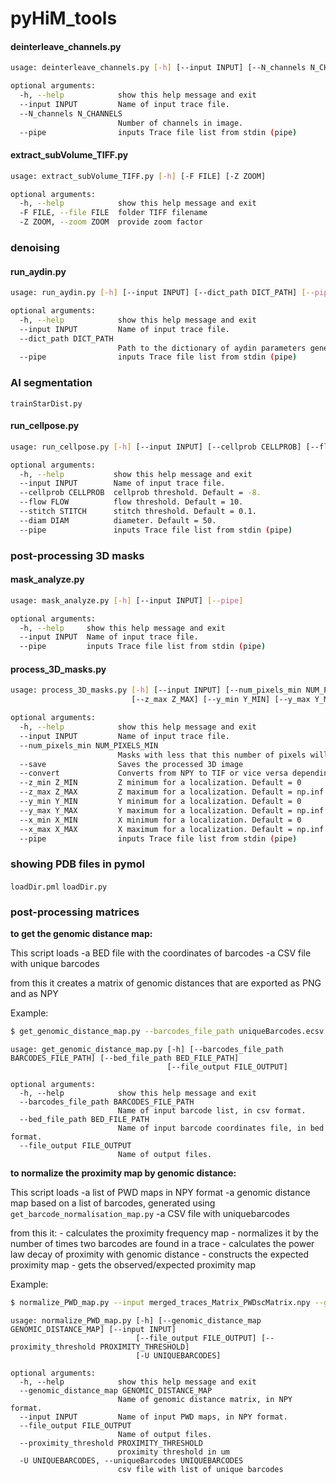 # pyHiM_tools

#### deinterleave_channels.py
```sh
usage: deinterleave_channels.py [-h] [--input INPUT] [--N_channels N_CHANNELS] [--pipe]

optional arguments:
  -h, --help            show this help message and exit
  --input INPUT         Name of input trace file.
  --N_channels N_CHANNELS
                        Number of channels in image.
  --pipe                inputs Trace file list from stdin (pipe)
```

#### extract_subVolume_TIFF.py
```sh
usage: extract_subVolume_TIFF.py [-h] [-F FILE] [-Z ZOOM]

optional arguments:
  -h, --help            show this help message and exit
  -F FILE, --file FILE  folder TIFF filename
  -Z ZOOM, --zoom ZOOM  provide zoom factor
```

### denoising

#### run_aydin.py
```sh
usage: run_aydin.py [-h] [--input INPUT] [--dict_path DICT_PATH] [--pipe]

optional arguments:
  -h, --help            show this help message and exit
  --input INPUT         Name of input trace file.
  --dict_path DICT_PATH
                        Path to the dictionary of aydin parameters generated using the GUI
  --pipe                inputs Trace file list from stdin (pipe)
```

### AI segmentation
`trainStarDist.py`


#### run_cellpose.py

```sh
usage: run_cellpose.py [-h] [--input INPUT] [--cellprob CELLPROB] [--flow FLOW] [--stitch STITCH] [--diam DIAM] [--pipe]

optional arguments:
  -h, --help           show this help message and exit
  --input INPUT        Name of input trace file.
  --cellprob CELLPROB  cellprob threshold. Default = -8.
  --flow FLOW          flow threshold. Default = 10.
  --stitch STITCH      stitch threshold. Default = 0.1.
  --diam DIAM          diameter. Default = 50.
  --pipe               inputs Trace file list from stdin (pipe)
```

### post-processing 3D masks

#### mask_analyze.py
```sh
usage: mask_analyze.py [-h] [--input INPUT] [--pipe]

optional arguments:
  -h, --help     show this help message and exit
  --input INPUT  Name of input trace file.
  --pipe         inputs Trace file list from stdin (pipe)
```


#### process_3D_masks.py
```sh
usage: process_3D_masks.py [-h] [--input INPUT] [--num_pixels_min NUM_PIXELS_MIN] [--save] [--convert] [--z_min Z_MIN]
                           [--z_max Z_MAX] [--y_min Y_MIN] [--y_max Y_MAX] [--x_min X_MIN] [--x_max X_MAX] [--pipe]

optional arguments:
  -h, --help            show this help message and exit
  --input INPUT         Name of input trace file.
  --num_pixels_min NUM_PIXELS_MIN
                        Masks with less that this number of pixels will be removed. Default = 0
  --save                Saves the processed 3D image
  --convert             Converts from NPY to TIF or vice versa depending on input
  --z_min Z_MIN         Z minimum for a localization. Default = 0
  --z_max Z_MAX         Z maximum for a localization. Default = np.inf
  --y_min Y_MIN         Y minimum for a localization. Default = 0
  --y_max Y_MAX         Y maximum for a localization. Default = np.inf
  --x_min X_MIN         X minimum for a localization. Default = 0
  --x_max X_MAX         X maximum for a localization. Default = np.inf
  --pipe                inputs Trace file list from stdin (pipe)
```


### showing PDB files in pymol
`loadDir.pml`
`loadDir.py`

### post-processing matrices

**to get the genomic distance map:**

This script loads
    -a BED file with the coordinates of barcodes
    -a CSV file with unique barcodes

from this it creates a matrix of genomic distances that are exported as PNG and as NPY

Example:

```sh
$ get_genomic_distance_map.py --barcodes_file_path uniqueBarcodes.ecsv --bed_file_path 3R_All_barcodes.bed
```

```
usage: get_genomic_distance_map.py [-h] [--barcodes_file_path BARCODES_FILE_PATH] [--bed_file_path BED_FILE_PATH]
                                   [--file_output FILE_OUTPUT]

optional arguments:
  -h, --help            show this help message and exit
  --barcodes_file_path BARCODES_FILE_PATH
                        Name of input barcode list, in csv format.
  --bed_file_path BED_FILE_PATH
                        Name of input barcode coordinates file, in bed format.
  --file_output FILE_OUTPUT
                        Name of output files.
```

**to normalize the proximity map by genomic distance:**

This script loads
    -a list of PWD maps in NPY format
    -a genomic distance map based on a list of barcodes, generated using `get_barcode_normalisation_map.py`
    -a CSV file with uniquebarcodes

from this it:
    - calculates the proximity frequency map
    - normalizes it by the number of times two barcodes are found in a trace
    - calculates the power law decay of proximity with genomic distance
    - constructs the expected proximity map
    - gets the observed/expected proximity map

Example:
```sh
$ normalize_PWD_map.py --input merged_traces_Matrix_PWDscMatrix.npy --genomic_distance_map genomic_distance_map.npy --uniqueBarcodes uniqueBarcodes.ecsv
```

```
usage: normalize_PWD_map.py [-h] [--genomic_distance_map GENOMIC_DISTANCE_MAP] [--input INPUT]
                            [--file_output FILE_OUTPUT] [--proximity_threshold PROXIMITY_THRESHOLD]
                            [-U UNIQUEBARCODES]

optional arguments:
  -h, --help            show this help message and exit
  --genomic_distance_map GENOMIC_DISTANCE_MAP
                        Name of genomic distance matrix, in NPY format.
  --input INPUT         Name of input PWD maps, in NPY format.
  --file_output FILE_OUTPUT
                        Name of output files.
  --proximity_threshold PROXIMITY_THRESHOLD
                        proximity threshold in um
  -U UNIQUEBARCODES, --uniqueBarcodes UNIQUEBARCODES
                        csv file with list of unique barcodes
```


